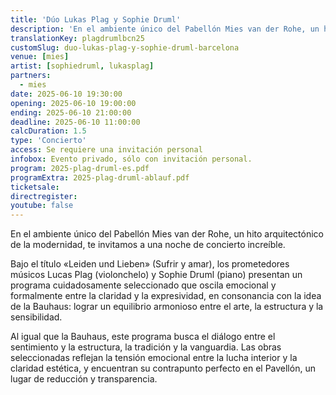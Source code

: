 ```yaml
---
title: 'Dúo Lukas Plag y Sophie Druml'
description: 'En el ambiente único del Pabellón Mies van der Rohe, un hito arquitectónico de la modernidad, te invitamos a una noche de concierto increíble'
translationKey: plagdrumlbcn25
customSlug: duo-lukas-plag-y-sophie-druml-barcelona
venue: [mies]
artist: [sophiedruml, lukasplag]
partners:
  - mies
date: 2025-06-10 19:30:00
opening: 2025-06-10 19:00:00
ending: 2025-06-10 21:00:00
deadline: 2025-06-10 11:00:00
calcDuration: 1.5
type: 'Concierto'
access: Se requiere una invitación personal
infobox: Evento privado, sólo con invitación personal.
program: 2025-plag-druml-es.pdf
programExtra: 2025-plag-druml-ablauf.pdf
ticketsale:
directregister:
youtube: false
---
```


En el ambiente único del Pabellón Mies van der Rohe, un hito arquitectónico de la modernidad, te invitamos a una noche de concierto increíble.

Bajo el título «Leiden und Lieben» (Sufrir y amar), los prometedores músicos Lucas Plag (violonchelo) y Sophie Druml (piano) presentan un programa cuidadosamente seleccionado que oscila emocional y formalmente entre la claridad y la expresividad, en consonancia con la idea de la Bauhaus: lograr un equilibrio armonioso entre el arte, la estructura y la sensibilidad.

Al igual que la Bauhaus, este programa busca el diálogo entre el sentimiento y la estructura, la tradición y la vanguardia. Las obras seleccionadas reflejan la tensión emocional entre la lucha interior y la claridad estética, y encuentran su contrapunto perfecto en el Pavellón, un lugar de reducción y transparencia.
